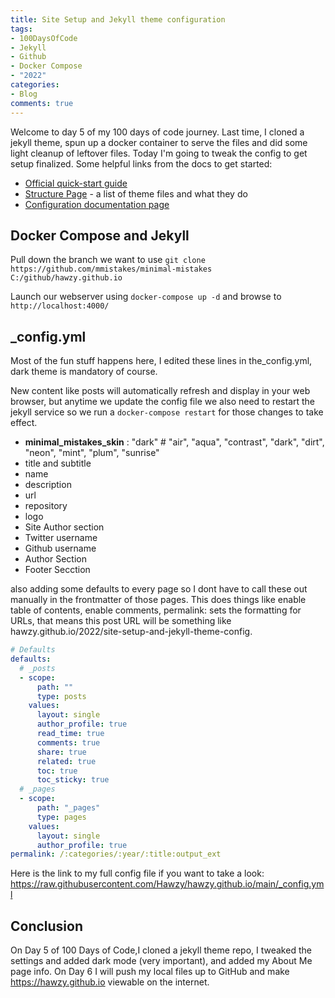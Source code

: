 ```yaml
---
title: Site Setup and Jekyll theme configuration
tags:
- 100DaysOfCode
- Jekyll
- Github
- Docker Compose
- "2022"
categories:
- Blog
comments: true
---
```

Welcome to day 5 of my 100 days of code journey.  Last time, I cloned a jekyll theme, spun up a docker container to serve the files and did some light cleanup of leftover files. Today I'm going to tweak the config to get setup finalized.  Some helpful links from the docs to get started:

* [Official quick-start guide](https://mmistakes.github.io/minimal-mistakes/docs/quick-start-guide/#setup-your-site)
* [Structure Page](https://mmistakes.github.io/minimal-mistakes/docs/structure/) - a list of theme files and what they do
* [Configuration documentation page](https://mmistakes.github.io/minimal-mistakes/docs/configuration/)

## Docker Compose and Jekyll

Pull down the branch we want to use `git clone https://github.com/mmistakes/minimal-mistakes C:/github/hawzy.github.io`

Launch our webserver using `docker-compose up -d` and browse to `http://localhost:4000/`

## _config.yml

Most of the fun stuff happens here, I edited these lines in the_config.yml, dark theme is mandatory of course.

New content like posts will automatically refresh and display in your web browser, but anytime we update the config file we also need to restart the jekyll service so we run a `docker-compose restart` for those changes to take effect.

* **minimal_mistakes_skin**    : "dark" # "air", "aqua", "contrast", "dark", "dirt", "neon", "mint", "plum", "sunrise"
* title and subtitle
* name
* description
* url
* repository
* logo
* Site Author section
* Twitter username
* Github username
* Author Section
* Footer Secction

also adding some defaults to every page so I dont have to call these out manually in the frontmatter of those pages.  This does things like enable table of contents, enable comments, permalink: sets the formatting for URLs, that means this post URL will be something like hawzy.github.io/2022/site-setup-and-jekyll-theme-config.


```yaml
# Defaults
defaults:
  # _posts
  - scope:
      path: ""
      type: posts
    values:
      layout: single
      author_profile: true
      read_time: true
      comments: true
      share: true
      related: true
      toc: true
      toc_sticky: true
  # _pages
  - scope:
      path: "_pages"
      type: pages
    values:
      layout: single
      author_profile: true
permalink: /:categories/:year/:title:output_ext
```

Here is the link to my full config file if you want to take a look: https://raw.githubusercontent.com/Hawzy/hawzy.github.io/main/_config.yml

## Conclusion

On Day 5 of 100 Days of Code,I cloned a jekyll theme repo, I tweaked the settings and added dark mode (very important), and added my About Me page info.  On Day 6 I will push my local files up to GitHub and make https://hawzy.github.io viewable on the internet.
